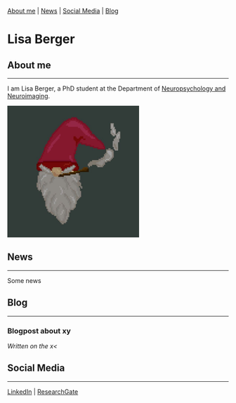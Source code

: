 [About me](#about) | [News](#news) | [Social Media](#socials) | [Blog](#blog)
# Lisa Berger

## About me <a name="about"></a>
---
I am Lisa Berger, a PhD student at the Department of [Neuropsychology and Neuroimaging](https://neuropsychologie.uni-graz.at/de/).

<img src="profile.JPG" width="300" height="300">


## News <a name="news"></a>
---
Some news

## Blog
---

### Blogpost about xy <a name="blot"></a>
*Written on the x<* <br>


## Social Media <a name="socials"></a>
---

[LinkedIn](https://www.linkedin.com/in/lisa-berger-96553026a/) | [ResearchGate](https://www.researchgate.net/profile/Lisa-Berger-4)
